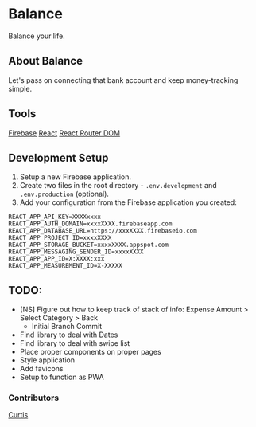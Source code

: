 # Balance

Balance your life.

## About Balance

Let's pass on connecting that bank account and keep money-tracking simple.

## Tools

[Firebase](https://firebase.google.com/)
[React](https://reactjs.org/)
[React Router DOM](https://reactrouter.com/)

## Development Setup

1. Setup a new Firebase application.
1. Create two files in the root directory - `.env.development` and `.env.production` (optional).
1. Add your configuration from the Firebase application you created:

```
REACT_APP_API_KEY=XXXXxxxx
REACT_APP_AUTH_DOMAIN=xxxxXXXX.firebaseapp.com
REACT_APP_DATABASE_URL=https://xxxXXXX.firebaseio.com
REACT_APP_PROJECT_ID=xxxxXXXX
REACT_APP_STORAGE_BUCKET=xxxxXXXX.appspot.com
REACT_APP_MESSAGING_SENDER_ID=xxxxXXXX
REACT_APP_APP_ID=X:XXXX:xxx
REACT_APP_MEASUREMENT_ID=X-XXXXX
```

## TODO:

- [NS] Figure out how to keep track of stack of info: Expense Amount > Select Category > Back
  - Initial Branch Commit
- Find library to deal with Dates
- Find library to deal with swipe list
- Place proper components on proper pages
- Style application
- Add favicons
- Setup to function as PWA

### Contributors

[Curtis](https://curtisrodgers.com/)
